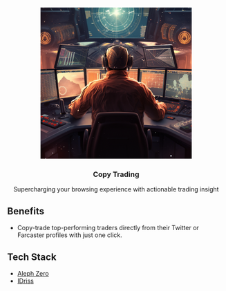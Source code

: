 <br/>
<div align="center">
  <a>
    <img src="logo.PNG" width="350">
  </a>
  <h3 align="center">Copy Trading</h3>
  <p align="center">
Supercharging your browsing experience with actionable trading insight
  </p>
</div>

## Benefits

- Copy-trade top-performing traders directly from their Twitter or Farcaster profiles with just one click.

## Tech Stack

- [Aleph Zero](https://alephzero.org/)
- [IDriss](https://github.com/idriss-crypto/ts-library)
